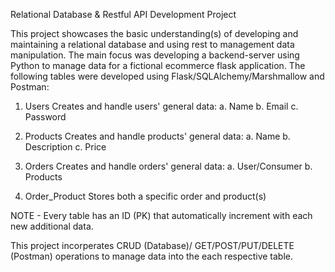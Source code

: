 Relational Database & Restful API Development Project

This project showcases the basic understanding(s) of developing and maintaining a relational database and using rest to management data manipulation. The main focus was developing a backend-server using Python to manage data for a fictional ecommerce flask application. The following tables were developed using Flask/SQLAlchemy/Marshmallow and Postman:

1. Users
   Creates and handle users' general data:
    a. Name
    b. Email
    c. Password
   
2. Products
   Creates and handle products' general data:
    a. Name
    b. Description
    c. Price
   
3. Orders
   Creates and handle orders' general data:
    a. User/Consumer
    b. Products
   
4. Order_Product
   Stores both a specific order and product(s)

NOTE - Every table has an ID (PK) that automatically increment with each new additional data.

This project incorperates CRUD (Database)/ GET/POST/PUT/DELETE (Postman) operations to manage data into the each respective table.
